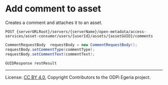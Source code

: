 <!-- SPDX-License-Identifier: CC-BY-4.0 -->
<!-- Copyright Contributors to the ODPi Egeria project. -->

# Add comment to asset

Creates a comment and attaches it to an asset.

```
POST {serverURLRoot}/servers/{serverName}/open-metadata/access-services/asset-consumer/users/{userId}/assets/{assetGUID}/comments
```

```java
CommentRequestBody  requestBody = new CommentRequestBody();
requestBody.setCommentType(commentType);
requestBody.setCommentText(commentText);

GUIDResponse restResult
```

----
License: [CC BY 4.0](https://creativecommons.org/licenses/by/4.0/),
Copyright Contributors to the ODPi Egeria project.